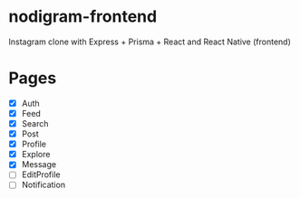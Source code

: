 # nodigram-frontend

Instagram clone with Express + Prisma + React and React Native (frontend)

# Pages

- [x] Auth
- [x] Feed
- [x] Search
- [x] Post
- [x] Profile
- [x] Explore
- [x] Message
- [ ] EditProfile
- [ ] Notification
